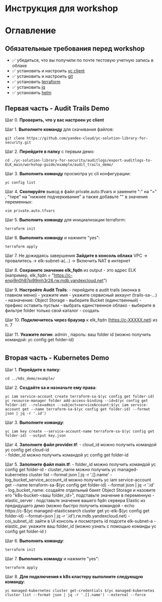 # Инструкция для workshop 

# Оглавление


## Обязательные требования перед workshop
- :white_check_mark: убедиться, что вы получили по почте тестовую учетную запись в облаке
- :white_check_mark: установить и настроить [yc client](https://cloud.yandex.ru/docs/cli/quickstart)
- :white_check_mark: установить и настроить [git](https://git-scm.com/book/ru/v2/Введение-Установка-Git)
- :white_check_mark: установить [terraform](https://www.terraform.io/downloads.html)
- :white_check_mark: установить [jq](https://macappstore.org/jq/)
- :white_check_mark: установить [helm](https://helm.sh/docs/intro/install/)

## Первая часть - Audit Trails Demo

Шаг 0. **Проверить, что у вас настроен yc client**

Шаг 1. **Выполните команду** для скачивания файлов:
```
git clone https://github.com/yandex-cloud/yc-solution-library-for-security.git
``` 

Шаг 2. **Перейдите в папку** c первым демо:
```
cd ./yc-solution-library-for-security/auditlogs/export-auditlogs-to-ELK_main/workshop-guide/example/audit_trails_demo/ 
``` 

Шаг 3. **Выполнить команду** просмотра yc cli конфигурации:
```
yc config list
``` 

Шаг 4. **Скопируйте** вывод в файл private.auto.tfvars и замените ":" на "=" , "тире" на "нижнее подчеркивание" а также добавьте "" в значения переменных:
```
vim private.auto.tfvars
``` 

Шаг 5. **Выполнить команду** для инициализации terraform:
```
terraform init
``` 

Шаг 6. **Выполнить команду** и нажмите "yes":
```
terraform apply
``` 

Шаг 7. Не дожидаясь завершения **Зайдите в консоль облака** VPC -> провалитесь -> elk-subnet-a(...) -> Включить NAT в интернет

Шаг 8. **Сохраните значение elk_fqdn** из output - это адрес ELK (например, elk_fqdn = "https://c-enpj9n0h87pi99mh3r26.rw.mdb.yandexcloud.net")


Шаг 9. **Настройте Audit Trails**:
    - перейдите в audit trails (иконка в главном меню)
    - укажите имя
    - укажите сервисный аккаунт (trails-sa-...)
    - назначение: Object Storage
    - выберите Bucket (единственный)
    - префикс оставить пустым 
    - выбрать единственное облако
    - выберите в фильтре folder только свой каталог
    - создать

Шаг 10. **Подключитесь через браузер** к elk_fqdn (https://c-XXXXX.net) из п. 7

Шаг 11. **Укажите логин**: admin , пароль: ваш folder id (можно получить командой: yc config get folder-id)

#

## Вторая часть - Kubernetes Demo

Шаг 1. **Перейдите в папку**:
```
cd ../k8s_demo/example/
``` 

Шаг 2. **Создайте sa и назначьте ему права**:
```
yc iam service-account create terraform-sa-$(yc config get folder-id)
yc resource-manager folder add-access-binding --id=$(yc config get folder-id) --role=admin --subject=serviceAccount:$(yc iam service-account get --name terraform-sa-$(yc config get folder-id) --format json | jq -r '.id')
``` 

Шаг 3. **Выполните команду**:
```
yc iam key create --service-account-name terraform-sa-$(yc config get folder-id) --output key.json
``` 

Шаг 4. **Заполните файл provider.tf**:
    - cloud_id можно получить командой yc config get cloud-id  
    - folder_id можно получить командой yc config get folder-id  

Шаг 5. **Заполните файл main.tf**:
    - folder_id можно получить командой yc config get folder-id 
    - cluster_name можно получить yc managed-kubernetes cluster list --format json | jq -r '.[].name'
    - log_bucket_service_account_id можно получить yc iam service-account get --name terraform-sa-$(yc config get folder-id) --format json | jq -r '.id' 
    - log_bucket_name: создайте отдельный бакет Object Storage и назовите его "k8s-bucket-<ваш folder_id>", подставьте значение в переменную
    - elastic_server : подставьте значение вашего fqdn сервера Elastic из предидущего демо (можно быстро получить командой - echo https://c-$(yc managed-elasticsearch cluster get yc-elk-$(yc config get folder-id) --format=json | jq -r '.id').rw.mdb.yandexcloud.net)
    - coi_subnet_id: зайти в UI консоль и посмотреть id подсети elk-subnet-a
    - elastic_pw: укажите ваш folder_id (можно узнать с помощью команды yc config get folder-id )

Шаг 6. **Выполнить команду**:
```
terraform init
``` 

Шаг 7. **Выполнить команду** и нажмите "yes":
```
terraform apply
``` 

Шаг 8. **Для подключения к k8s кластеру выполните следующую команду**:
```
yc managed-kubernetes cluster get-credentials $(yc managed-kubernetes cluster list --format json | jq -r '.[].name') --external --force 
``` 

